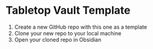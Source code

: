 # Tabletop Vault Template
1. Create a new GitHub repo with this one as a template
2. Clone your new repo to your local machine
3. Open your cloned repo in Obsidian